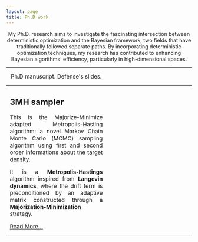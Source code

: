 ```yaml
---
layout: page
title: Ph.D work
---
```


<p align="center">
My Ph.D. research aims to investigate the fascinating intersection between deterministic optimization and the Bayesian framework, two fields that have traditionally followed separate paths. By incorporating deterministic optimization techniques, my research has contributed to enhancing Bayesian algorithms' efficiency, particularly in high-dimensional spaces.
</p>

---
<div style="width: 50%; text-align: center; font-size:15px; margin:10px;">
<a style= href="#" class="btn">Ph.D manuscript.</a>
<a style= href="#" class="btn">Defense's slides.</a>
</div>

---
<div style="width: 50%; text-align: justify; font-size:15px; margin:10px;">
<h2>3MH sampler</h2>

<p>This is the Majorize-Minimize adapted Metropolis-Hasting algorithm: a novel Markov Chain Monte Carlo (MCMC) sampling algorithm using first and second order informations about the target density. </p>
<!--more-->
<p>It is a <strong>Metropolis-Hastings</strong> algorithm inspired from <strong>Langevin dynamics</strong>, where the drift term is preconditioned
by an adaptive matrix constructed through a <strong>Majorization-Minimization</strong> strategy. </p>

<a href="3MH.md">Read More...</a>
</div>

---





